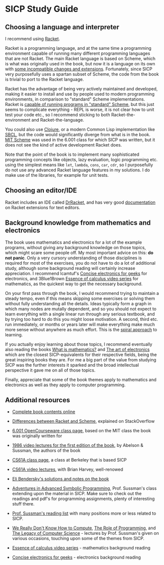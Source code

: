 # SICP Study Guide

## Choosing a language and interpreter

I recommend using [Racket](https://racket-lang.org/).

Racket is a programming language, and at the same time a programming
environment capable of running many different programming languages
that are not Racket. The main Racket language is based on Scheme,
which is what was originally used in the book, but now it is a
language on its own with [some incompatible changes and
extensions](https://stackoverflow.com/questions/3345397/how-is-racket-different-from-scheme).
Fortunately, since SICP very purposefully uses a spartan subset of
Scheme, the code from the book is trivial to port to the Racket
language.

Racket has the advantage of being very actively maintained and
developed, making it easier to install and use by people used to
modern programming environments, in comparison to "standard" Scheme
implementations. Racket is [capable of running programs in "standard"
Scheme](https://docs.racket-lang.org/r5rs/running.html), but this just
seems to complicate everything - REPL is worse, it is not clear how to
unit test your code etc., so I recommend sticking to both
Racket-the-environment and Racket-the-language.

You could also use [Clojure](https://clojure.org/), or a modern Common
Lisp implementation like [SBCL](http://www.sbcl.org/), but the code
would significantly diverge from what is in the book. [MIT
Scheme](https://www.gnu.org/software/mit-scheme/) was used in the
6.001 class for which SICP was written, but it does not see the kind
of active development Racket does.

Note that the point of the book is to implement many sophisticated
programming concepts like objects, lazy evaluation, logic programming
etc. using the simplest means like `let`, `lambda`, `cons`, `car`,
`cdr`, so I purposefully do not use any advanced Racket language
features in my solutions. I do make use of the libraries, for example
for unit tests.

## Choosing an editor/IDE

Racket includes an IDE called
[DrRacket](http://docs.racket-lang.org/quick/index.html), and has very
good
[documentation](https://docs.racket-lang.org/guide/other-editors.html)
on Racket extensions for text editors.

## Background knowledge from mathematics and electronics

The book uses mathematics and electronics for a lot of the example
programs, without giving any background knowledge on those topics,
which might scare some people off. My most important advice on this:
**do not panic**. Only a very cursory understanding of those
disciplines is required for most of the exercises, you do not have to
do a lot of additional study, although some background reading will
certainly increase appreciation. I recommend lcamtuf's [Concise
electronics for geeks](http://lcamtuf.coredump.cx/electronics/) for
electronics, and 3Blue1Brown [Essence of calculus video
series](https://www.youtube.com/watch?v=WUvTyaaNkzM&list=PLZHQObOWTQDMsr9K-rj53DwVRMYO3t5Yr)
for mathematics, as the quickest way to get the necessary
background.

On your first pass through the book, I would recommend trying to
maintain a steady tempo, even if this means skipping some exercises or
solving them without fully understanding all the details. Ideas
typically form a graph in which many nodes are mutally dependent, and
so you should not expect to learn everything with a single linear run
through any serious textbook, and by trying too hard to do this you
might loose motivation. A second, third etc. run immediately, or
months or years later will make everything make much more sense
without anywhere as much effort. This is the [spiral
approach](https://www.av8n.com/physics/spiral-approach.htm) to
learning.

If you actually enjoy learning about those topics, I recommend
eventually also reading the books [What is
mathematics?](https://www.amazon.com/Mathematics-Elementary-Approach-Ideas-Methods/dp/0195105192)
and [The art of
electronics](https://www.amazon.com/Art-Electronics-Paul-Horowitz/dp/0521809266/ref=dp_ob_title_bk)
which are the closest SICP-equivalents for their respective fields,
being the great inspiring books they are. For me a big part of the
value from studying SICP was the further interests it sparked and the
broad intellectual perspective it gave me on all of those topics.

Finally, appreciate that some of the book themes apply to mathematics
and electronics as well as they apply to computer programming. 

## Additional resources

* [Complete book contents online](https://mitpress.mit.edu/sicp/full-text/book/book-Z-H-4.html#%_toc_start)

* [Differences between Racket and Scheme](https://stackoverflow.com/questions/3345397/how-is-racket-different-from-scheme), explained on StackOverflow

* [6.001 OpenCourseware class page](https://ocw.mit.edu/courses/electrical-engineering-and-computer-science/6-001-structure-and-interpretation-of-computer-programs-spring-2005/), based on the MIT class the book was originally written for

* [1986 video lectures for the first edition of the book](https://ocw.mit.edu/courses/electrical-engineering-and-computer-science/6-001-structure-and-interpretation-of-computer-programs-spring-2005/video-lectures/), by Abelson & Sussman, the authors of the book

* [CS61A class page](https://cs61a.org/), a class at Berkeley that is based SICP

* [CS61A video lectures](https://archive.org/details/ucberkeley-webcast-PL3E89002AA9B9879E?sort=titleSorter), with Brian Harvey, well-renowed

* [Eli Bendersky's solutions and notes on the book](http://eli.thegreenplace.net/tag/sicp)

* [Adventures in Advanced Symbolic Programming](https://groups.csail.mit.edu/mac/users/gjs/6.945/), Prof. Sussman's class extending upon the material in SICP. Make sure to check out the readings and pdf's for programming assignments, plenty of interesting stuff there.

* [Prof. Sussman's reading list](http://aurellem.org/thoughts/html/sussman-reading-list.html) with many positions more or less related to SICP.

* [We Really Don't Know How to Compute](https://www.youtube.com/watch?v=O3tVctB_VSU), [The Role of Programming](https://www.youtube.com/watch?v=arMH5GjBwUQ), and [The Legacy of Computer Science](https://www.youtube.com/watch?v=6J1vRrozgBg) - lectures by Prof. Sussman's given on various occasions, touching upon some of the themes from SICP.

* [Essence of calculus video series](https://www.youtube.com/watch?v=WUvTyaaNkzM&list=PLZHQObOWTQDMsr9K-rj53DwVRMYO3t5Yr) - mathematics background reading

* [Concise electronics for geeks](http://lcamtuf.coredump.cx/electronics/) - electronics background reading